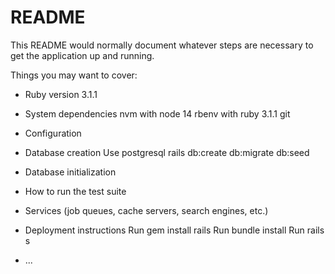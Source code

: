 # README

This README would normally document whatever steps are necessary to get the
application up and running.

Things you may want to cover:

* Ruby version 3.1.1

* System dependencies
nvm with node 14
rbenv with ruby 3.1.1
git

* Configuration

* Database creation
Use postgresql
rails db:create db:migrate db:seed

* Database initialization

* How to run the test suite

* Services (job queues, cache servers, search engines, etc.)

* Deployment instructions
Run gem install rails
Run bundle install
Run rails s
* ...
